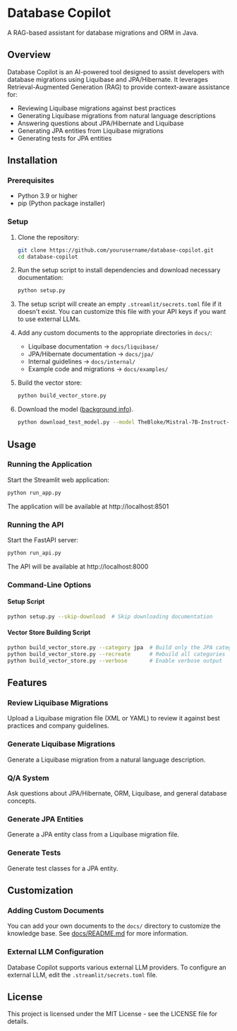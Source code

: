 # Database Copilot

A RAG-based assistant for database migrations and ORM in Java.

## Overview

Database Copilot is an AI-powered tool designed to assist developers with database migrations using Liquibase and JPA/Hibernate. It leverages Retrieval-Augmented Generation (RAG) to provide context-aware assistance for:

- Reviewing Liquibase migrations against best practices
- Generating Liquibase migrations from natural language descriptions
- Answering questions about JPA/Hibernate and Liquibase
- Generating JPA entities from Liquibase migrations
- Generating tests for JPA entities

## Installation

### Prerequisites

- Python 3.9 or higher
- pip (Python package installer)

### Setup

1. Clone the repository:
   ```bash
   git clone https://github.com/yourusername/database-copilot.git
   cd database-copilot
   ```

2. Run the setup script to install dependencies and download necessary documentation:
   ```bash
   python setup.py
   ```

3. The setup script will create an empty `.streamlit/secrets.toml` file if it doesn't exist. You can customize this file with your API keys if you want to use external LLMs.

4. Add any custom documents to the appropriate directories in `docs/`:
   - Liquibase documentation → `docs/liquibase/`
   - JPA/Hibernate documentation → `docs/jpa/`
   - Internal guidelines → `docs/internal/`
   - Example code and migrations → `docs/examples/`

5. Build the vector store:
   ```bash
   python build_vector_store.py
   ```

6. Download the model ([background info](https://huggingface.co/docs/transformers/en/gguf)).
   ```bash
   python download_test_model.py --model TheBloke/Mistral-7B-Instruct-v0.2-GGUF --model-file mistral-7b-instruct-v0.2.Q4_K_M.gguf
   ```

## Usage

### Running the Application

Start the Streamlit web application:

```bash
python run_app.py
```

The application will be available at http://localhost:8501

### Running the API

Start the FastAPI server:

```bash
python run_api.py
```

The API will be available at http://localhost:8000

### Command-Line Options

#### Setup Script

```bash
python setup.py --skip-download  # Skip downloading documentation
```

#### Vector Store Building Script

```bash
python build_vector_store.py --category jpa  # Build only the JPA category
python build_vector_store.py --recreate      # Rebuild all categories
python build_vector_store.py --verbose       # Enable verbose output
```

## Features

### Review Liquibase Migrations

Upload a Liquibase migration file (XML or YAML) to review it against best practices and company guidelines.

### Generate Liquibase Migrations

Generate a Liquibase migration from a natural language description.

### Q/A System

Ask questions about JPA/Hibernate, ORM, Liquibase, and general database concepts.

### Generate JPA Entities

Generate a JPA entity class from a Liquibase migration file.

### Generate Tests

Generate test classes for a JPA entity.

## Customization

### Adding Custom Documents

You can add your own documents to the `docs/` directory to customize the knowledge base. See [docs/README.md](docs/README.md) for more information.

### External LLM Configuration

Database Copilot supports various external LLM providers. To configure an external LLM, edit the `.streamlit/secrets.toml` file.

## License

This project is licensed under the MIT License - see the LICENSE file for details.
